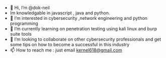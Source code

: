 - 👋 Hi, I’m @dok-neil
-    Im  knowledgable in javascript , java and python.
- 👀 I’m interested in cybersecurity ,network engineering and python programming
- 🌱 I’m currently learning on penetration testing using kali linux and burp suite tools
- 💞️ I’m looking to collaborate on other cybersecurity professionals and get some tips on how to become a successful in this industry
- 📫 How to reach me : just email kernel618@gmail.com

<!---
dok-neil/dok-neil is a ✨ special ✨ repository because its `README.md` (this file) appears on your GitHub profile.
You can click the Preview link to take a look at your changes.
--->
